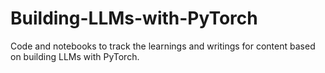 # Building-LLMs-with-PyTorch
Code and notebooks to track the learnings and writings for content based on building LLMs with PyTorch.
